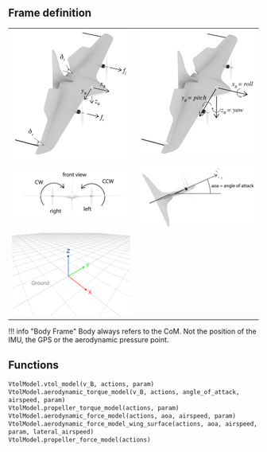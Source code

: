 ## Frame definition

|   |   | 
|-------------|-------------|
| ![VTOL Frame](./assets/vtol/VTOL_Frame.png)   |     ![VTOL Orientation](./assets/vtol/VTOL_orientation.png)      |   
| ![VTOL Prop](./assets/vtol/VTOL_prop.png)   |     ![VTOL angle of attack](./assets/vtol/VTOL_aoa.png)   |
| ![World Frame](./assets/vtol/World_Frame.png)   |       |


!!! info "Body Frame"
    Body always refers to the CoM. Not the position of the IMU, the GPS or the aerodynamic pressure point.





## Functions
```@docs
VtolModel.vtol_model(v_B, actions, param)
VtolModel.aerodynamic_torque_model(v_B, actions, angle_of_attack, airspeed, param)
VtolModel.propeller_torque_model(actions, param)
VtolModel.aerodynamic_force_model(actions, aoa, airspeed, param)
VtolModel.aerodynamic_force_model_wing_surface(actions, aoa, airspeed, param, lateral_airspeed)
VtolModel.propeller_force_model(actions)
```
